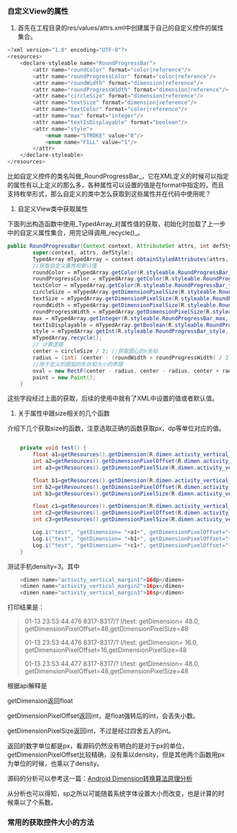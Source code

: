 ### 

### 自定义View的属性

1. 首先在工程目录的res/values/attrs.xml中创建属于自己的自定义控件的属性集合。

```java
<?xml version="1.0" encoding="UTF-8"?>
<resources>
    <declare-styleable name="RoundProgressBar">
        <attr name="roundColor" format="color|reference"/>
        <attr name="roundProgressColor" format="color|reference"/>
        <attr name="roundWidth" format="dimension|reference"/>
        <attr name="roundProgressWidth" format="dimension|reference"/>
        <attr name="circleSize" format="dimension|reference"/>
        <attr name="textSize" format="dimension|reference"/>
        <attr name="textColor" format="color|reference"/>
        <attr name="max" format="integer"/>
        <attr name="textIsDisplayable" format="boolean"/>
        <attr name="style">
            <enum name="STROKE" value="0"/>
            <enum name="FILL" value="1"/>
        </attr>
    </declare-styleable>
</resources>
```

比如自定义控件的类名叫做_RoundProgressBar_，它在XML定义的时候可以指定的属性有以上定义的那么多，各种属性可以设置的值是在format中指定的，而且支持枚举形式，那么自定义的类中怎么获取到这些属性并在代码中使用呢？

1. 自定义View类中获取属性

下面列出构造函数中使用_TypedArray_对属性值的获取，初始化时加载了上一步中的自定义属性集合，用完记得调用_recycle\(\)_。

```java
public RoundProgressBar(Context context, AttributeSet attrs, int defStyle) {
        super(context, attrs, defStyle);
        TypedArray mTypedArray = context.obtainStyledAttributes(attrs, R.styleable.RoundProgressBar);
        //获取自定义属性和默认值
        roundColor = mTypedArray.getColor(R.styleable.RoundProgressBar_roundColor, Color.WHITE);
        roundProgressColor = mTypedArray.getColor(R.styleable.RoundProgressBar_roundProgressColor, Color.RED);
        textColor = mTypedArray.getColor(R.styleable.RoundProgressBar_textColor, Color.WHITE);
        circleSize = mTypedArray.getDimensionPixelSize(R.styleable.RoundProgressBar_circleSize, 40);
        textSize = mTypedArray.getDimensionPixelSize(R.styleable.RoundProgressBar_textSize, 18);
        roundWidth = mTypedArray.getDimensionPixelSize(R.styleable.RoundProgressBar_roundWidth, 5);
        roundProgressWidth = mTypedArray.getDimensionPixelSize(R.styleable.RoundProgressBar_roundProgressWidth, 8);
        max = mTypedArray.getInteger(R.styleable.RoundProgressBar_max, 30);
        textIsDisplayable = mTypedArray.getBoolean(R.styleable.RoundProgressBar_textIsDisplayable, true);
        style = mTypedArray.getInt(R.styleable.RoundProgressBar_style, 0);
        mTypedArray.recycle();
        // 计算逻辑
        center = circleSize / 2; //获取圆心的x坐标
        radius = (int) (center - (roundWidth + roundProgressWidth) / 2); //圆环的半径
        //用于定义的圆弧的形状和大小的界限
        oval = new RectF(center - radius, center - radius, center + radius, center + radius);
        paint = new Paint();
    }
```

这些字段经过上面的获取，后续的使用中就有了XML中设置的值或者默认值。

1. 关于属性中跟size相关的几个函数

介绍下几个获取size的函数，注意选取正确的函数获取px，dp等单位对应的值。

```java

    private void test() {
        float a1=getResources().getDimension(R.dimen.activity_vertical_margin1);
        int a2=getResources().getDimensionPixelOffset(R.dimen.activity_vertical_margin1);
        int a3=getResources().getDimensionPixelSize(R.dimen.activity_vertical_margin1);

        float b1=getResources().getDimension(R.dimen.activity_vertical_margin2);
        int b2=getResources().getDimensionPixelOffset(R.dimen.activity_vertical_margin2);
        int b3=getResources().getDimensionPixelSize(R.dimen.activity_vertical_margin3);

        float c1=getResources().getDimension(R.dimen.activity_vertical_margin3);
        int c2=getResources().getDimensionPixelOffset(R.dimen.activity_vertical_margin3);
        int c3=getResources().getDimensionPixelSize(R.dimen.activity_vertical_margin3);

        Log.i("test", "getDimension= "+a1+", getDimensionPixelOffset="+a2+",getDimensionPixelSize="+a3);
        Log.i("test", "getDimension= "+b1+", getDimensionPixelOffset="+b2+",getDimensionPixelSize="+b3);
        Log.i("test", "getDimension= "+c1+", getDimensionPixelOffset="+c2+",getDimensionPixelSize="+c3);
    }
```

测试手机density=3。其中

```java
    <dimen name="activity_vertical_margin1">16dp</dimen>
    <dimen name="activity_vertical_margin2">16px</dimen>
    <dimen name="activity_vertical_margin3">16sp</dimen>
```

打印结果是：

> 01-13 23:53:44.476 8317-8317/? I/test: getDimension= 48.0, getDimensionPixelOffset=48,getDimensionPixelSize=48
>
> 01-13 23:53:44.476 8317-8317/? I/test: getDimension= 16.0, getDimensionPixelOffset=16,getDimensionPixelSize=48
>
> 01-13 23:53:44.477 8317-8317/? I/test: getDimension= 48.0, getDimensionPixelOffset=48,getDimensionPixelSize=48

根据api解释是

getDimension返回float

getDimensionPixelOffset返回int，是float强转后的int，会丢失小数。

getDimensionPixelSize返回int，不过是经过四舍五入的int。

返回的数字单位都是px，看源码仍然没有明白的是对于px的单位，getDimensionPixelOffset比较精确，没有乘以density，但是其他两个函数用px为单位的时候，也乘以了density。

源码的分析可以参考这一篇：[Android Dimension转换算法原理分析](http://blog.csdn.net/xilove102/article/details/52702908)

从分析也可以得知，sp之所以可能随着系统字体设置大小而改变，也是计算的时候乘以了个系数。

### 常用的获取控件大小的方法



